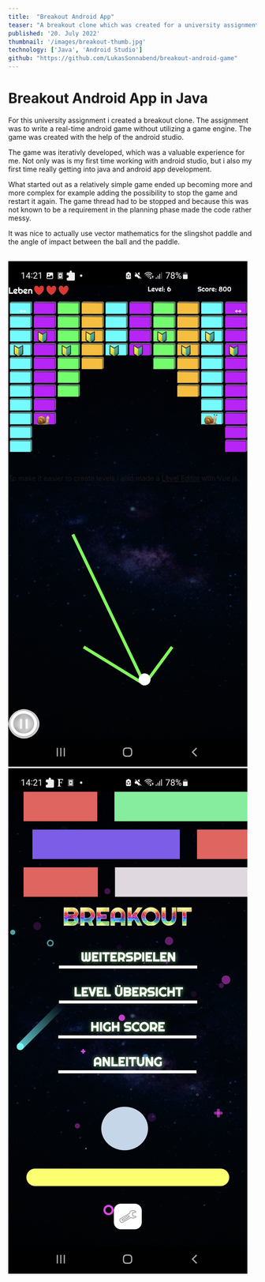 ```yaml
---
title:  "Breakout Android App"
teaser: "A breakout clone which was created for a university assignment"
published: '20. July 2022'
thumbnail: '/images/breakout-thumb.jpg'
technology: ['Java', 'Android Studio']
github: "https://github.com/LukasSonnabend/breakout-android-game"
---
```


# Breakout Android App in Java

For this university assignment i created a breakout clone. The assignment was to write a real-time android game without utilizing a game engine. The game was created with the help of the android studio.

The game was iterativly developed, which was a valuable experience for me. Not only was is my first time working with android studio, but i also my first time really getting into java and android app development.

What started out as a relatively simple game ended up becoming more and more complex for example adding the possibility to stop the game and restart it again. The game thread had to be stopped and because this was not known to be a requirement in the planning phase made the code rather messy.

It was nice to actually use vector mathematics for the slingshot paddle and the angle of impact between the ball and the paddle.

<br/>
<div class="flex w-6/12" style="justify-content: space-around; max-height:400px">
  <img class="w-3/12 object-contain" src="/images/breakout-ingame.jpg" alt="Breakout Game">
  <img class="w-3/12 object-contain" src="/images/breakout-main.jpg" alt="Breakout Game">
</div>
<br/>

To make it easier to create levels i also made a [Level Editor](https://lukassonnabend.github.io/nzse-lvl-gen/) with Vue.js.